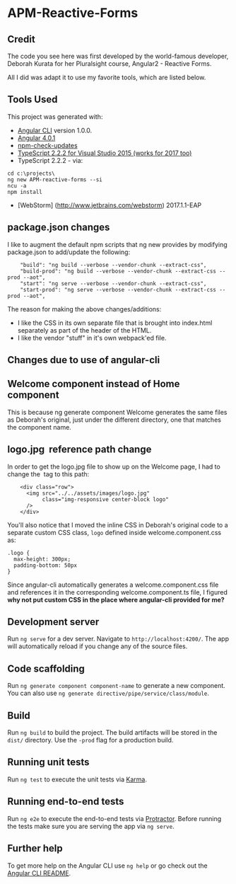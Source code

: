 # APM-Reactive-Forms

## Credit
The code you see here was first developed by the world-famous developer, Deborah Kurata for her Pluralsight course, Angular2 - Reactive Forms.

All I did was adapt it to use my favorite tools, which are listed below.

## Tools Used

This project was generated with:
* [Angular CLI](https://github.com/angular/angular-cli) version 1.0.0.
* [Angular 4.0.1](https://angular.io)
* [npm-check-updates](https://github.com/tjunnone/npm-check-updates)
* [TypeScript 2.2.2 for Visual Studio 2015 (works for 2017 too)](https://www.microsoft.com/en-us/download/details.aspx?id=48593)
* TypeScript 2.2.2 - via:
 ```
 cd c:\projects\
 ng new APM-reactive-forms --si
 ncu -a
 npm install
 ```   
* [WebStorm] (http://www.jetbrains.com/webstorm) 2017.1.1-EAP

## package.json changes
I like to augment the default npm scripts that ng new provides by modifying package.json to add/update the following:
```
    "build": "ng build --verbose --vendor-chunk --extract-css",
    "build-prod": "ng build --verbose --vendor-chunk --extract-css --prod --aot",
    "start": "ng serve --verbose --vendor-chunk --extract-css",
    "start-prod": "ng serve --verbose --vendor-chunk --extract-css --prod --aot",
```
The reason for making the above changes/additions:
* I like the CSS in its own separate file that is brought into index.html separately as part of the header of the HTML.
* I like the vendor "stuff" in it's own webpack'ed file.
## Changes due to use of angular-cli
## Welcome component instead of Home component
This is because ng generate component Welcome generates the same files as Deborah's original, just under the different directory, one that matches the component name.
## logo.jpg <img> reference path change
In order to get the logo.jpg file to show up on the Welcome page, I had to change the <img> tag to this path:
```
    <div class="row">
      <img src="../../assets/images/logo.jpg"
           class="img-responsive center-block logo"
      />
    </div>
```
You'll also notice that I moved the inline CSS in Deborah's original code to a separate custom CSS class, ```logo``` defined inside welcome.component.css as:
```
.logo {
  max-height: 300px;
  padding-bottom: 50px
}
```
Since angular-cli automatically generates a welcome.component.css file and references it in the corresponding welcome.component.ts file, I figured __why not put custom CSS in the place where angular-cli provided for me?__
## Development server

Run `ng serve` for a dev server. Navigate to `http://localhost:4200/`. The app will automatically reload if you change any of the source files.

## Code scaffolding

Run `ng generate component component-name` to generate a new component. You can also use `ng generate directive/pipe/service/class/module`.

## Build

Run `ng build` to build the project. The build artifacts will be stored in the `dist/` directory. Use the `-prod` flag for a production build.

## Running unit tests

Run `ng test` to execute the unit tests via [Karma](https://karma-runner.github.io).

## Running end-to-end tests

Run `ng e2e` to execute the end-to-end tests via [Protractor](http://www.protractortest.org/).
Before running the tests make sure you are serving the app via `ng serve`.

## Further help

To get more help on the Angular CLI use `ng help` or go check out the [Angular CLI README](https://github.com/angular/angular-cli/blob/master/README.md).
